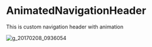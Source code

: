 # AnimatedNavigationHeader
This is custom navigation header with animation


![g_20170208_0936054](https://cloud.githubusercontent.com/assets/13314984/22723396/f38590a0-ede3-11e6-8bdf-d91d203b44ac.gif)
